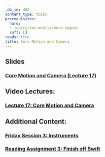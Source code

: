 ```yaml
---
_db_id: 402
content_type: topic
prerequisites:
  hard:
  - topics/ios-mobile/more-segues
  soft: []
ready: true
title: Core Motion and Camera
---
```


## Slides

### [Core Motion and Camera (Lecture 17)](Lecture%2017%20Slides.pdf)

## Video Lectures:

### [Lecture 17: Core Motion and Camera](https://www.youtube.com/watch?v=qOTY7cEl9ZA&list=PLPA-ayBrweUzGFmkT_W65z64MoGnKRZMq&index=19)

## Additional Content:

### [Friday Session 3: Instruments](https://www.youtube.com/watch?v=s_SOYcYBnGU&list=PLPA-ayBrweUzGFmkT_W65z64MoGnKRZMq&index=20)

### [Reading Assignment 3: Finish off Swift](Reading%203_%20Finishing%20Off%20Swift.pdf)